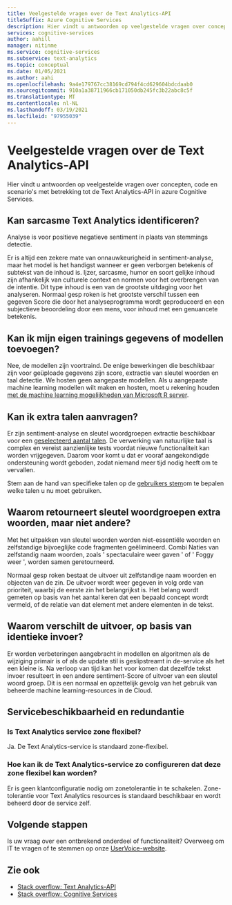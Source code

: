 ```yaml
---
title: Veelgestelde vragen over de Text Analytics-API
titleSuffix: Azure Cognitive Services
description: Hier vindt u antwoorden op veelgestelde vragen over concepten, code en scenario's met betrekking tot de Text Analytics-API voor Azure Cognitive Services.
services: cognitive-services
author: aahill
manager: nitinme
ms.service: cognitive-services
ms.subservice: text-analytics
ms.topic: conceptual
ms.date: 01/05/2021
ms.author: aahi
ms.openlocfilehash: 9a4e179767cc38169cd794f4cd629604bdcdaab0
ms.sourcegitcommit: 910a1a38711966cb171050db245fc3b22abc8c5f
ms.translationtype: MT
ms.contentlocale: nl-NL
ms.lasthandoff: 03/19/2021
ms.locfileid: "97955039"
---
```

# <a name="frequently-asked-questions-faq-about-the-text-analytics-api"></a>Veelgestelde vragen over de Text Analytics-API

 Hier vindt u antwoorden op veelgestelde vragen over concepten, code en scenario's met betrekking tot de Text Analytics-API in azure Cognitive Services.

## <a name="can-text-analytics-identify-sarcasm"></a>Kan sarcasme Text Analytics identificeren?

Analyse is voor positieve negatieve sentiment in plaats van stemmings detectie.

Er is altijd een zekere mate van onnauwkeurigheid in sentiment-analyse, maar het model is het handigst wanneer er geen verborgen betekenis of subtekst van de inhoud is. Ijzer, sarcasme, humor en soort gelijke inhoud zijn afhankelijk van culturele context en normen voor het overbrengen van de intentie. Dit type inhoud is een van de grootste uitdaging voor het analyseren. Normaal gesp roken is het grootste verschil tussen een gegeven Score die door het analyseprogramma wordt geproduceerd en een subjectieve beoordeling door een mens, voor inhoud met een genuancete betekenis.

## <a name="can-i-add-my-own-training-data-or-models"></a>Kan ik mijn eigen trainings gegevens of modellen toevoegen?

Nee, de modellen zijn voortraind. De enige bewerkingen die beschikbaar zijn voor geüploade gegevens zijn score, extractie van sleutel woorden en taal detectie. We hosten geen aangepaste modellen. Als u aangepaste machine learning modellen wilt maken en hosten, moet u rekening houden [met de machine learning mogelijkheden van Microsoft R server](/r-server/r/concept-what-is-the-microsoftml-package).

## <a name="can-i-request-additional-languages"></a>Kan ik extra talen aanvragen?

Er zijn sentiment-analyse en sleutel woordgroepen extractie beschikbaar voor een [geselecteerd aantal talen](./language-support.md). De verwerking van natuurlijke taal is complex en vereist aanzienlijke tests voordat nieuwe functionaliteit kan worden vrijgegeven. Daarom voor komt u dat er vooraf aangekondigde ondersteuning wordt geboden, zodat niemand meer tijd nodig heeft om te vervallen. 

Stem aan de hand van specifieke talen op de [gebruikers stem](https://cognitive.uservoice.com/forums/555922-text-analytics)om te bepalen welke talen u nu moet gebruiken. 

## <a name="why-does-key-phrase-extraction-return-some-words-but-not-others"></a>Waarom retourneert sleutel woordgroepen extra woorden, maar niet andere?

Met het uitpakken van sleutel woorden worden niet-essentiële woorden en zelfstandige bijvoeglijke code fragmenten geëlimineerd. Combi Naties van zelfstandig naam woorden, zoals ' spectaculaire weer gaven ' of ' Foggy weer ', worden samen geretourneerd.

Normaal gesp roken bestaat de uitvoer uit zelfstandige naam woorden en objecten van de zin. De uitvoer wordt weer gegeven in volg orde van prioriteit, waarbij de eerste zin het belangrijkst is. Het belang wordt gemeten op basis van het aantal keren dat een bepaald concept wordt vermeld, of de relatie van dat element met andere elementen in de tekst.

## <a name="why-does-output-vary-given-identical-inputs"></a>Waarom verschilt de uitvoer, op basis van identieke invoer?

Er worden verbeteringen aangebracht in modellen en algoritmen als de wijziging primair is of als de update stil is geslipstreamt in de-service als het een kleine is. Na verloop van tijd kan het voor komen dat dezelfde tekst invoer resulteert in een andere sentiment-Score of uitvoer van een sleutel woord groep. Dit is een normaal en opzettelijk gevolg van het gebruik van beheerde machine learning-resources in de Cloud.

## <a name="service-availability-and-redundancy"></a>Servicebeschikbaarheid en redundantie

### <a name="is-text-analytics-service-zone-resilient"></a>Is Text Analytics service zone flexibel?

Ja. De Text Analytics-service is standaard zone-flexibel.

### <a name="how-do-i-configure-the-text-analytics-service-to-be-zone-resilient"></a>Hoe kan ik de Text Analytics-service zo configureren dat deze zone flexibel kan worden?

Er is geen klantconfiguratie nodig om zonetolerantie in te schakelen. Zone-tolerantie voor Text Analytics resources is standaard beschikbaar en wordt beheerd door de service zelf.

## <a name="next-steps"></a>Volgende stappen

Is uw vraag over een ontbrekend onderdeel of functionaliteit? Overweeg om IT te vragen of te stemmen op onze [UserVoice-website](https://cognitive.uservoice.com/forums/555922-text-analytics).

## <a name="see-also"></a>Zie ook

 * [Stack overflow: Text Analytics-API](https://stackoverflow.com/questions/tagged/text-analytics-api)   
 * [Stack overflow: Cognitive Services](https://stackoverflow.com/questions/tagged/microsoft-cognitive)
